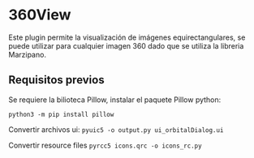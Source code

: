 <!-- <p align="center">
    <img width="248" height="250" src="https://github.com/RobertoHS-Vemasmas/360View/blob/main/360icon.png" alt=""360 logo">
</p> -->

# 360View
Este plugin permite la visualización de imágenes equirectangulares, se puede utilizar para cualquier imagen 360 dado que se utiliza la libreria Marzipano.

## Requisitos previos
Se requiere la bilioteca Pillow, instalar el paquete Pillow python:

`python3 -m pip install pillow`

Convertir archivos ui:
`pyuic5 -o output.py ui_orbitalDialog.ui`

Convertir resource files
`pyrcc5 icons.qrc -o icons_rc.py`